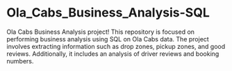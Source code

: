 # Ola_Cabs_Business_Analysis-SQL
Ola Cabs Business Analysis project! This repository is focused on performing business analysis using SQL on Ola Cabs data. The project involves extracting information such as drop zones, pickup zones, and good reviews. Additionally, it includes an analysis of driver reviews and booking numbers.
